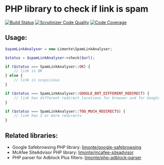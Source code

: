 # PHP library to check if link is spam

[![Build Status](https://travis-ci.org/limonte/spam-link-analyser.svg?branch=master)](https://travis-ci.org/limonte/spam-link-analyser)
[![Scrutinizer Code Quality](https://scrutinizer-ci.com/g/limonte/spam-link-analyser/badges/quality-score.png?b=master)](https://scrutinizer-ci.com/g/limonte/spam-link-analyser/?branch=master)
[![Code Coverage](https://scrutinizer-ci.com/g/limonte/spam-link-analyser/badges/coverage.png?b=master)](https://scrutinizer-ci.com/g/limonte/spam-link-analyser/?branch=master)

## Usage:

```php
$spamLinkAnalyser = new Limonte\SpamLinkAnalyser;

$status = $spamLinkAnalyser->check($url);

if ($status === SpamLinkAnalyser::OK) {
    // link is OK
} else {
    // link is suspicious
}

if ($status === SpamLinkAnalyser::GOOGLE_BOT_DIFFERENT_REDIRECT) {
    // link has different redirect locations for browser and for Google Bot
}

if ($status === SpamLinkAnalyser::TOO_MUCH_REDIRECTS) {
    // link has 3 or more redirects
}
```
## Related libraries:

- Google Safebrowsing PHP library: [limonte/google-safebrowsing](https://github.com/limonte/google-safebrowsing)
- McAfee SiteAdvisor PHP library: [limonte/mcafee-siteadvisor](https://github.com/limonte/mcafee-siteadvisor)
- PHP parser for Adblock Plus filters: [limonte/php-adblock-parser](https://github.com/limonte/php-adblock-parser)
